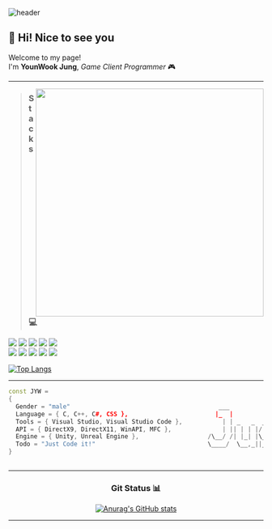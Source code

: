 ![header](https://capsule-render.vercel.app/api?type=soft&text=Hello%20World!&fontAlign=35&fontSize=45&desc=Welcome%20to%20my%20GitHub&descSize=20&descAlign=70&descAlignY=50&theme=onedark)

## 👋 Hi! Nice to see you

Welcome to my page!\
I'm **YounWook Jung**, *Game Client Programmer* 🎮

___

<img align='right' src= https://github.com/user-attachments/assets/aa774e1f-fc43-46c2-81d7-1b325c4013a9 width="450">

> ### Stacks 💻

<p>
  <img src="https://img.shields.io/badge/C-A8B9CC?style=flat-square&logo=c&logoColor=white"/>
  <img src="https://img.shields.io/badge/C++-00599C?style=flat-square&logo=cplusplus&logoColor=white"/>
  <img src="https://img.shields.io/badge/C Sharp-5BA37F?style=flat-square&logo=csharp&logoColor=white"/>
  <img src="https://img.shields.io/badge/Unity-000000?style=flat-square&logo=Unity&logoColor=white"/>
  <img src="https://img.shields.io/badge/Unreal Engine-0E1128?style=flat-square&logo=unrealengine&logoColor=white"/>
  <br/>
  <img src="https://img.shields.io/badge/VisualStudio-9013FE?style=flat-square&logo=visualstudio&logoColor=white"/> 
  <img src="https://img.shields.io/badge/VisualStudio Code-008C99?style=flat-square&logo=visualstudiocode&logoColor=white"/> 
  <img src="https://img.shields.io/badge/DirectX-41AD48?style=flat-square&logo=&logoColor=white"/> 
  <img src="https://img.shields.io/badge/WinAPI-F93821?style=flat-square&logo=windows&logoColor=white"/> 
  <img src="https://img.shields.io/badge/MFC-1C3664?style=flat-square&logo=&logoColor=white"/>
</p>

[![Top Langs](https://github-readme-stats.vercel.app/api/top-langs/?username=youns119&layout=compact&theme=onedark)](https://github.com/anuraghazra/github-readme-stats)

___

```cpp
const JYW =
{
  Gender = "male"                                         ___              _     _____             _         _____  _    _
  Language = { C, C++, C#, CSS },                        |_  |            | |   /  __ \           | |       |_   _|| |  | |
  Tools = { Visual Studio, Visual Studio Code },           | | _   _  ___ | |_  | /  \/  ___    __| |  ___    | |  | |_ | |
  API = { DirectX9, DirectX11, WinAPI, MFC },              | || | | |/ __|| __| | |     / _ \  / _` | / _ \   | |  | __|| |
  Engine = { Unity, Unreal Engine },                   /\__/ /| |_| |\__ \| |_  | \__/\| (_) || (_| ||  __/  _| |_ | |_ |_|
  Todo = "Just Code it!"                               \____/  \__,_||___/ \__|  \____/ \___/  \__,_| \___|  \___/  \__|(_)
}
                                                              
```

___

<div align="center">

  ### Git Status 📊
  [![Anurag's GitHub stats](https://github-readme-stats.vercel.app/api?username=youns119&show_icons=true&rank_icon=github&include_all_commits=true&theme=onedark)](https://github.com/anuraghazra/github-readme-stats)

</div>

___
